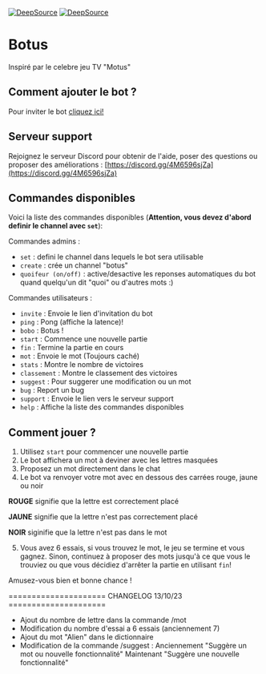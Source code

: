 [![DeepSource](https://app.deepsource.com/gh/ItsKandar/botus.svg/?label=active+issues&show_trend=true&token=MRqVBh5J5gaqplv9nFCED3aP)](https://app.deepsource.com/gh/ItsKandar/motus/?ref=repository-badge)
[![DeepSource](https://app.deepsource.com/gh/ItsKandar/botus.svg/?label=resolved+issues&show_trend=true&token=MRqVBh5J5gaqplv9nFCED3aP)](https://app.deepsource.com/gh/ItsKandar/motus/?ref=repository-badge)

# Botus

Inspiré par le celebre jeu TV "Motus"

## Comment ajouter le bot ?

Pour inviter le bot [cliquez ici!](https://discord.com/api/oauth2/authorize?client_id=1086344574689095741&permissions=8&scope=bot%20applications.commands)

## Serveur support

Rejoignez le serveur Discord pour obtenir de l'aide, poser des questions ou proposer des améliorations : [https://discord.gg/4M6596sjZa](https://discord.gg/4M6596sjZa)

## Commandes disponibles

Voici la liste des commandes disponibles (**Attention, vous devez d'abord definir le channel avec `set`**):

Commandes admins :
- `set` : defini le channel dans lequels le bot sera utilisable
- `create` : crée un channel "botus"
- `quoifeur (on/off)` : active/desactive les reponses automatiques du bot quand quelqu'un dit "quoi" ou d'autres mots :)

Commandes utilisateurs :
- `invite` : Envoie le lien d'invitation du bot
- `ping` : Pong (affiche la latence)!
- `bobo` : Botus !
- `start` : Commence une nouvelle partie
- `fin` : Termine la partie en cours
- `mot` : Envoie le mot (Toujours caché)
- `stats` : Montre le nombre de victoires
- `classement` : Montre le classement des victoires
- `suggest` : Pour suggerer une modification ou un mot
- `bug` : Report un bug
- `support` : Envoie le lien vers le serveur support
- `help` : Affiche la liste des commandes disponibles

## Comment jouer ?

1. Utilisez `start` pour commencer une nouvelle partie
2. Le bot affichera un mot à deviner avec les lettres masquées
3. Proposez un mot directement dans le chat
4. Le bot va renvoyer votre mot avec en dessous des carrées rouge, jaune ou noir

**ROUGE** signifie que la lettre est correctement placé

**JAUNE** signifie que la lettre n'est pas correctement placé

**NOIR** siginifie que la lettre n'est pas dans le mot

5. Vous avez 6 essais, si vous trouvez le mot, le jeu se termine et vous gagnez. Sinon, continuez à proposer des mots jusqu'à ce que vous le trouviez ou que vous décidiez d'arrêter la partie en utilisant `fin`!

Amusez-vous bien et bonne chance !


===================== CHANGELOG 13/10/23 ===================== 

- Ajout du nombre de lettre dans la commande /mot
- Modification du nombre d'essai a 6 essais (anciennement 7)
- Ajout du mot "Alien" dans le dictionnaire
- Modification de la commande /suggest :
    Anciennement "Suggère un mot ou nouvelle fonctionnalité"
    Maintenant "Suggère une nouvelle fonctionnalité"